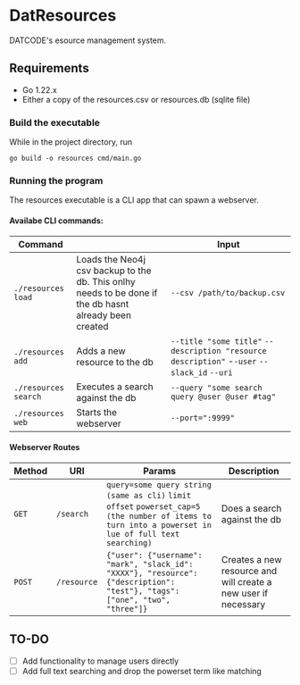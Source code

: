 # DatResources

DATCODE's esource management system.

## Requirements

* Go 1.22.x
* Either a copy of the resources.csv or resources.db (sqlite file)

### Build the executable

While in the project directory, run

```
go build -o resources cmd/main.go
```

### Running the program

The resources executable is a CLI app that can spawn a webserver. 

#### Availabe CLI commands:

| Command  | | Input |
| -------- | - | - |
| `./resources load` | Loads the Neo4j csv backup to the db. This onlhy needs to be done if the db hasnt already been created | `--csv /path/to/backup.csv` |
| `./resources add` | Adds a new resource to the db | `--title "some title"` `--description "resource description"` -`-user` `--slack_id` `--uri` |
| `./resources search` | Executes a search against the db | `--query "some search query @user @user #tag"` |
| `./resources web` | Starts the webserver | `--port=":9999"` |

#### Webserver Routes

| Method | URI | Params | Description |
| - |  - |  - |  - | 
| `GET` | `/search` | `query=some query string (same as cli)` `limit` `offset` `powerset_cap=5 (the number of items to turn into a powerset in lue of full text searching)` | Does a search against the db |
| `POST` | `/resource` | `{"user": {"username": "mark", "slack_id": "XXXX"}, "resource": {"description": "test"}, "tags": ["one", "two", "three"]}` | Creates a new resource and will create a new user if necessary |

## TO-DO

- [ ] Add functionality to manage users directly
- [ ] Add full text searching and drop the powerset term like matching
